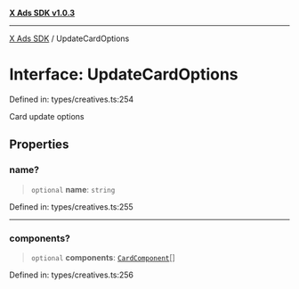 [**X Ads SDK v1.0.3**](../README.md)

***

[X Ads SDK](../globals.md) / UpdateCardOptions

# Interface: UpdateCardOptions

Defined in: types/creatives.ts:254

Card update options

## Properties

### name?

> `optional` **name**: `string`

Defined in: types/creatives.ts:255

***

### components?

> `optional` **components**: [`CardComponent`](CardComponent.md)[]

Defined in: types/creatives.ts:256
